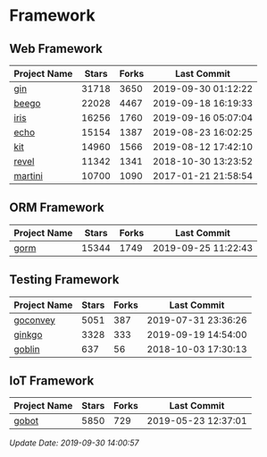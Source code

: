 # Framework

## Web Framework

| Project Name | Stars | Forks | Last Commit |
| ------------ | ----- | ----- | ----------- |
| [gin](https://github.com/gin-gonic/gin) | 31718 | 3650 | 2019-09-30 01:12:22 |
| [beego](https://github.com/astaxie/beego) | 22028 | 4467 | 2019-09-18 16:19:33 |
| [iris](https://github.com/kataras/iris) | 16256 | 1760 | 2019-09-16 05:07:04 |
| [echo](https://github.com/labstack/echo) | 15154 | 1387 | 2019-08-23 16:02:25 |
| [kit](https://github.com/go-kit/kit) | 14960 | 1566 | 2019-08-12 17:42:10 |
| [revel](https://github.com/revel/revel) | 11342 | 1341 | 2018-10-30 13:23:52 |
| [martini](https://github.com/go-martini/martini) | 10700 | 1090 | 2017-01-21 21:58:54 |

## ORM Framework

| Project Name | Stars | Forks | Last Commit |
| ------------ | ----- | ----- | ----------- |
| [gorm](https://github.com/jinzhu/gorm) | 15344 | 1749 | 2019-09-25 11:22:43 |

## Testing Framework

| Project Name | Stars | Forks | Last Commit |
| ------------ | ----- | ----- | ----------- |
| [goconvey](https://github.com/smartystreets/goconvey) | 5051 | 387 | 2019-07-31 23:36:26 |
| [ginkgo](https://github.com/onsi/ginkgo) | 3328 | 333 | 2019-09-19 14:54:00 |
| [goblin](https://github.com/franela/goblin) | 637 | 56 | 2018-10-03 17:30:13 |

## IoT Framework

| Project Name | Stars | Forks | Last Commit |
| ------------ | ----- | ----- | ----------- |
| [gobot](https://github.com/hybridgroup/gobot) | 5850 | 729 | 2019-05-23 12:37:01 |

*Update Date: 2019-09-30 14:00:57*
